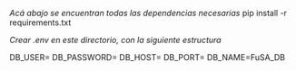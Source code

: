 *Acá abajo se encuentran todas las dependencias necesarias*
pip install -r requirements.txt

*Crear .env en este directorio, con la siguiente estructura*

DB_USER=
DB_PASSWORD=
DB_HOST=
DB_PORT=
DB_NAME=FuSA_DB
